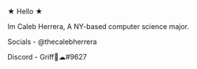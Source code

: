 ★ Hello ★

Im Caleb Herrera, A NY-based computer science major.

Socials - @thecalebherrera

Discord - Griff🦋☁#9627
